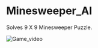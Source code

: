 # Minesweeper_AI

 Solves 9 X 9 Minesweeper Puzzle.
 
 ![Game_video](https://raw.github.com/Supreeth-gvsg/Minesweeper_AI/master/Assets/Game-Video.gif)
